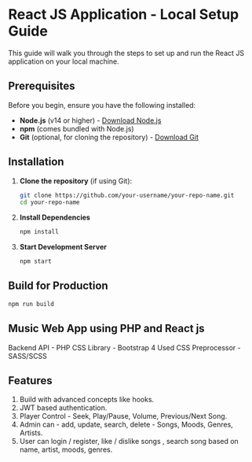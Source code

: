 # React JS Application - Local Setup Guide

This guide will walk you through the steps to set up and run the React JS application on your local machine.

## Prerequisites

Before you begin, ensure you have the following installed:
- **Node.js** (v14 or higher) - [Download Node.js](https://nodejs.org/)
- **npm** (comes bundled with Node.js)
- **Git** (optional, for cloning the repository) - [Download Git](https://git-scm.com/)

## Installation

1. **Clone the repository** (if using Git):
   ```bash
   git clone https://github.com/your-username/your-repo-name.git
   cd your-repo-name
   ```
2. **Install Dependencies**
   ```bash
   npm install
   ```
3. **Start Development Server**
   ```bash
   npm start
   ```

## Build for Production
```bash
npm run build
```

## Music Web App using PHP and React js
Backend API - PHP
CSS Library - Bootstrap 4
Used CSS Preprocessor - SASS/SCSS

## Features
1. Build with advanced concepts like hooks.
2. JWT based authentication.
3. Player Control - Seek, Play/Pause, Volume, Previous/Next Song.
4. Admin can - add, update, search, delete - Songs, Moods, Genres, Artists.
5. User can login / register, like / dislike songs , search song based on name, artist, moods, genres.
